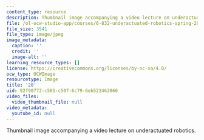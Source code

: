 ```yaml
---
content_type: resource
description: Thumbnail image accompanying a video lecture on underactuated robotics.
file: /ol-ocw-studio-app/courses/6-832-underactuated-robotics-spring-2009/92f98772c501c5076c796eb522462060_20.jpg
file_size: 3541
file_type: image/jpeg
image_metadata:
  caption: ''
  credit: ''
  image-alt: ''
learning_resource_types: []
license: https://creativecommons.org/licenses/by-nc-sa/4.0/
ocw_type: OCWImage
resourcetype: Image
title: '20'
uid: 92f98772-c501-c507-6c79-6eb522462060
video_files:
  video_thumbnail_file: null
video_metadata:
  youtube_id: null
---
```

Thumbnail image accompanying a video lecture on underactuated robotics.